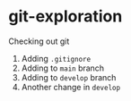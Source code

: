 # git-exploration

Checking out git

1. Adding `.gitignore`
1. Adding to `main` branch
1. Adding to  `develop` branch
1. Another change in `develop`
